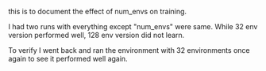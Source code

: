this is to document the effect of num_envs on training. 

I had two runs with everything except "num_envs" were same. While 32 env version performed well, 128 env version did not learn. 

To verify I went back and ran the environment with 32 environments once again to see it performed well again. 